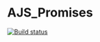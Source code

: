 # AJS_Promises

[![Build status](https://ci.appveyor.com/api/projects/status/t7lgjii0jv1539hh?svg=true)](https://ci.appveyor.com/project/DjReactive/ajs-promises2)
